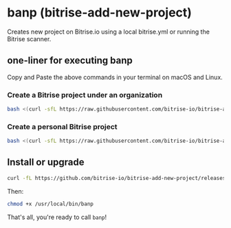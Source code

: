 # banp (bitrise-add-new-project)

Creates new project on Bitrise.io using a local bitrise.yml or running the Bitrise scanner.

## one-liner for executing banp

Copy and Paste the above commands in your terminal on macOS and Linux.

### Create a Bitrise project under an organization

```BASH
bash <(curl -sfL https://raw.githubusercontent.com/bitrise-io/bitrise-add-new-project/master/_scripts/run.sh) --api-token "<Bitrise personal access token>" --org "<organisation slug>" --public "<true|false>"
```

### Create a personal Bitrise project

```BASH
bash <(curl -sfL https://raw.githubusercontent.com/bitrise-io/bitrise-add-new-project/master/_scripts/run.sh) --api-token "<Bitrise personal access token>" --public "<true|false>" --personal "true"
```

## Install or upgrade

```BASH
curl -fL https://github.com/bitrise-io/bitrise-add-new-project/releases/latest/download/banp-$(uname -s)-$(uname -m) > /usr/local/bin/banp
```

Then:

```BASH
chmod +x /usr/local/bin/banp
```

That's all, you're ready to call `banp`!
